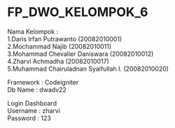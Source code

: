 # FP_DWO_KELOMPOK_6
Nama Kelompok : <br />
1.Daris Irfan Putrawanto (20082010001)  <br />
2.Mochammad Najib (20082010011)  <br />
3.Mohammad Chevalier Daniswara (20082010012)  <br />
4.Zharvi Achmadha (20082010017)  <br />
5.Muhammad Chairuladnan Syaifullah I. (20082010020) <br />

Framework : Codeigniter<br />
Db Name : dwadv22 <br />

Login Dashboard<br />
Username : zharvi<br />
Password : 123
